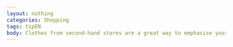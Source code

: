 ```yaml
---
layout: nothing
categories: Shopping
tags: tipEN
body: Clothes from second-hand stores are a great way to emphasise your style and be fashionable. The environment will only benefit.
---
```

